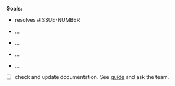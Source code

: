 <!---Decomposing the complex issue into subtasks can help you build it step-by-step. Thanks for your pull request! :rocket: --->
<!---We know that dev life is hectic, but **please provide a (brief) description** of what your PR does, and how it does it. **Otherwise, your PR cannot be reviewed!** --->
<!---This policy was agreed upon in a past company retro, and makes everyone's life a little easier. Thanks for your collaboration!--->

**Goals:**
<!---https://docs.github.com/en/issues/tracking-your-work-with-issues/linking-a-pull-request-to-an-issue#linking-a-pull-request-to-an-issue-using-a-keyword--->

- resolves #ISSUE-NUMBER
- ...
- ...

- ...
- ...
- [ ] check and update documentation. See [guide](https://github.com/jina-ai/jina/blob/master/CONTRIBUTING.md#-contributing-documentation) and ask the team.

